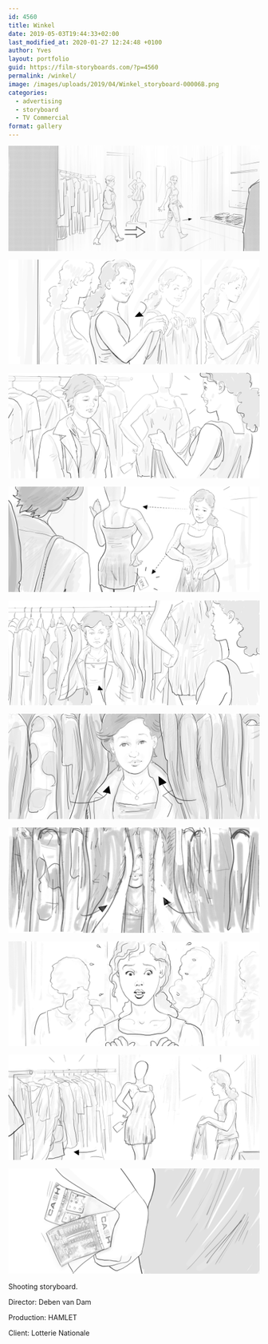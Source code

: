```yaml
---
id: 4560
title: Winkel
date: 2019-05-03T19:44:33+02:00
last_modified_at: 2020-01-27 12:24:48 +0100
author: Yves
layout: portfolio
guid: https://film-storyboards.com/?p=4560
permalink: /winkel/
image: /images/uploads/2019/04/Winkel_storyboard-00006B.png
categories:
  - advertising
  - storyboard
  - TV Commercial
format: gallery
---
```


![Winkel storyboard 01](/images/uploads/2019/04/Winkel_storyboard-00001.png)

![Winkel storyboard 02](/images/uploads/2019/04/Winkel_storyboard-00002.png)

![Winkel storyboard 03](/images/uploads/2019/04/Winkel_storyboard-00003.png)

![Winkel storyboard 04](/images/uploads/2019/04/Winkel_storyboard-00004.png)

![Winkel storyboard 05](/images/uploads/2019/04/Winkel_storyboard-00005.png)

![Winkel storyboard 06](/images/uploads/2019/04/Winkel_storyboard-00006.png)

![Winkel storyboard 06b](/images/uploads/2019/04/Winkel_storyboard-00006b.png)

![Winkel storyboard 07](/images/uploads/2019/04/Winkel_storyboard-00007.png)

![Winkel storyboard 08](/images/uploads/2019/04/Winkel_storyboard-00008.png)

![Winkel storyboard 09](/images/uploads/2019/04/Winkel_storyboard-0009.png)


Shooting storyboard.

Director: Deben van Dam

Production: HAMLET

Client: Lotterie Nationale
